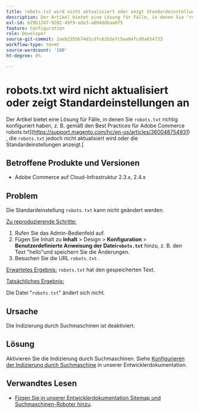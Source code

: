 ```yaml
---
title: robots.txt wird nicht aktualisiert oder zeigt Standardeinstellungen an
description: Der Artikel bietet eine Lösung für Fälle, in denen Sie "robots.txt"richtig konfiguriert haben, z. B. per [Best Practices für Adobe Commerce robots.txt](https://support.magento.com/hc/en-us/articles/360048754931), aber die Datei "robots.txt"wird nicht aktualisiert oder zeigt die Standardeinstellungen an.
exl-id: 629b1247-9282-49f9-ada3-a804ddbaa0f5
feature: Configuration
role: Developer
source-git-commit: 2aeb2355b74d1cdfc62b5e7c5aa04fcd0a654733
workflow-type: tm+mt
source-wordcount: '180'
ht-degree: 0%

---
```


# robots.txt wird nicht aktualisiert oder zeigt Standardeinstellungen an

Der Artikel bietet eine Lösung für Fälle, in denen Sie `robots.txt` richtig konfiguriert haben, z. B. gemäß den Best Practices für Adobe Commerce robots.txt](https://support.magento.com/hc/en-us/articles/360048754931) , die `robots.txt` jedoch nicht aktualisiert wird oder die Standardeinstellungen anzeigt.[

## Betroffene Produkte und Versionen

* Adobe Commerce auf Cloud-Infrastruktur 2.3.x, 2.4.x

## Problem

Die Standardeinstellung `robots.txt` kann nicht geändert werden.

<u>Zu reproduzierende Schritte:</u>

1. Rufen Sie das Admin-Bedienfeld auf.
1. Fügen Sie Inhalt zu **Inhalt** > Design > **Konfiguration** > **Benutzerdefinierte Anweisung der Datei`robots.txt`** hinzu, z. B. den Text &quot;hello&quot;und speichern Sie die Änderungen.
1. Besuchen Sie die URL `robots.txt` .

<u>Erwartetes Ergebnis:</u>
`robots.txt` hat den gespeicherten Text.

<u>Tatsächliches Ergebnis:</u>

Die Datei &quot;`robots.txt`&quot; ändert sich nicht.

## Ursache

Die Indizierung durch Suchmaschinen ist deaktiviert.

## Lösung

Aktivieren Sie die Indizierung durch Suchmaschinen. Siehe [Konfigurieren der Indizierung durch Suchmaschine](https://experienceleague.adobe.com/en/docs/commerce-cloud-service/user-guide/configure-store/robots-sitemap#configure-indexing-by-search-engine) in unserer Entwicklerdokumentation.

## Verwandtes Lesen

* [Fügen Sie in unserer Entwicklerdokumentation Sitemap und Suchmaschinen-Roboter hinzu](https://experienceleague.adobe.com/en/docs/commerce-cloud-service/user-guide/configure-store/robots-sitemap).
